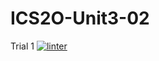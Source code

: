 # ICS2O-Unit3-02
Trial 1
[![linter](https://github.com/Jumana-Amr/ICS2O-Unit3-02/workflows/linter/badge.svg)](https://github.com/marketplace/actions/super-linter)

